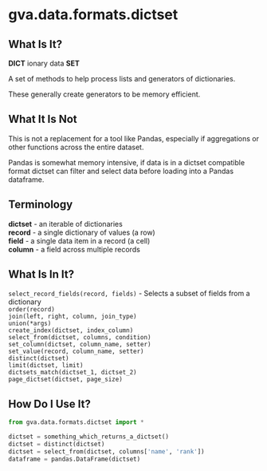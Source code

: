 # gva.data.formats.dictset

## What Is It?

**DICT** ionary  data **SET**

A set of methods to help process lists and generators of dictionaries.

These generally create generators to be memory efficient.

## What It Is Not

This is not a replacement for a tool like Pandas, especially if aggregations or other functions across the entire dataset.

Pandas is somewhat memory intensive, if data is in a dictset compatible format dictset can filter and select data before loading into a Pandas dataframe.

## Terminology

**dictset** - an iterable of dictionaries   
**record** - a single dictionary of values (a row)  
**field** - a single data item in a record (a cell)  
**column** - a field across multiple records   

## What Is In It?

`select_record_fields(record, fields)` - Selects a subset of fields from a dictionary  
`order(record)`    
`join(left, right, column, join_type)`  
`union(*args)`  
`create_index(dictset, index_column)`   
`select_from(dictset, columns, condition)`  
`set_column(dictset, column_name, setter)`  
`set_value(record, column_name, setter)`  
`distinct(dictset)`  
`limit(dictset, limit)`  
`dictsets_match(dictset_1, dictset_2)`  
`page_dictset(dictset, page_size)`

## How Do I Use It?

~~~python
from gva.data.formats.dictset import *

dictset = something_which_returns_a_dictset()
dictset = distinct(dictset)
dictset = select_from(dictset, columns['name', 'rank'])
dataframe = pandas.DataFrame(dictset)
~~~